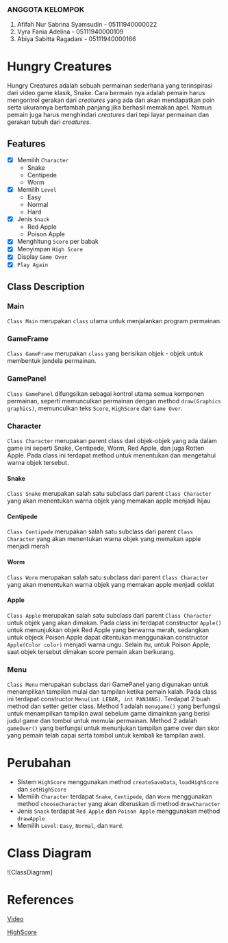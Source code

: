 ### ANGGOTA KELOMPOK
1. Afifah Nur Sabrina Syamsudin - 05111940000022
2. Vyra Fania Adelina - 05111940000109
3. Abiya Sabitta Ragadani - 05111940000166

# Hungry Creatures
Hungry Creatures adalah sebuah permainan sederhana yang terinspirasi dari video game klasik, Snake. Cara bermain nya adalah pemain harus mengontrol gerakan dari _creatures_ yang ada dan akan mendapatkan poin serta ukurannya bertambah panjang  jika berhasil memakan apel. Namun pemain juga harus menghindari _creatures_ dari tepi layar permainan dan gerakan tubuh dari _creatures_.

## Features
- [x] Memilih `Character`
  - Snake
  - Centipede
  - Worm
- [x] Memilih `Level`
  - Easy
  - Normal
  - Hard
- [x] Jenis `Snack`
  - Red Apple
  - Poison Apple
- [x] Menghitung `Score` per babak
- [x] Menyimpan `High Score`
- [x] Display `Game Over`
- [x] `Play Again`

## Class Description

### Main
`Class Main` merupakan `class` utama untuk menjalankan program permainan.

### GameFrame
`Class GameFrame` merupakan `class` yang berisikan objek - objek untuk membentuk jendela permainan.

### GamePanel
`Class GamePanel` difungsikan sebagai kontrol utama semua komponen permainan, seperti memunculkan permainan dengan method `draw(Graphics graphics)`, memunculkan teks `Score`, `HighScore` dan `Game Over`.

### Character
`Class Character` merupakan parent class dari objek-objek yang ada dalam game ini seperti Snake, Centipede, Worm, Red Apple, dan juga Rotten Apple. Pada class ini terdapat method untuk menentukan dan mengetahui warna objek tersebut.

#### Snake
`Class Snake` merupakan salah satu subclass dari parent `Class Character` yang akan menentukan warna objek yang memakan apple menjadi hijau

#### Centipede
`Class Centipede` merupakan salah satu subclass dari parent `Class Character` yang akan menentukan warna objek yang memakan apple menjadi merah

#### Worm
`Class Worm` merupakan salah satu subclass dari parent `Class Character` yang akan menentukan warna objek yang memakan apple menjadi coklat

#### Apple
`Class Apple` merupakan salah satu subclass dari parent `Class Character` untuk objek yang akan dimakan. Pada class ini terdapat constructor `Apple()` untuk menunjukkan objek Red Apple yang berwarna merah, sedangkan untuk objeck Poison Apple dapat ditentukan menggunakan constructor `Apple(Color color)` menjadi warna ungu. Selain itu, untuk Poison Apple, saat objek tersebut dimakan score pemain akan berkurang.

### Menu
`Class Menu` merupakan subclass dari GamePanel yang digunakan untuk menampilkan tampilan mulai dan tampilan ketika pemain kalah. Pada class ini terdapat constructor `Menu(int LEBAR, int PANJANG)`. Terdapat 2 buah method dan setter getter class. Method 1 adalah `menugame()` yang berfungsi untuk menampilkan tampilan awal sebelum game dimainkan yang berisi judul game dan tombol untuk memulai permainan. Method 2 adalah `gameOver()` yang berfungsi untuk menunjukan tampilan game over dan skor yang pemain telah capai serta tombol untuk kembali ke tampilan awal. 

# Perubahan
- Sistem `HighScore` menggunakan method
```createSaveData```, ```loadHighScore``` dan ```setHighScore```
- Memilih `Character` terdapat `Snake`, `Centipede`, dan `Worm` menggunakan method ```chooseCharacter``` yang akan diteruskan di method ```drawCharacter```
- Jenis `Snack` terdapat `Red Apple` dan `Poison Apple` menggunakan method `drawApple`
- Memilih `Level`: `Easy`, `Normal`, dan `Hard`.

# Class Diagram
![ClassDiagram]

# References
[Video](https://www.youtube.com/watch?v=bI6e6qjJ8JQ)

[HighScore](https://www.youtube.com/watch?v=qVDi7tk-P-g)
